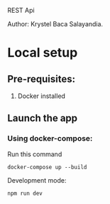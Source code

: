 REST Api

Author: Krystel Baca Salayandia. 

# Local setup

## Pre-requisites:

1. Docker installed


## Launch the app
### Using docker-compose:

Run this command

```
docker-compose up --build
```

Development mode:

```sh
npm run dev
```